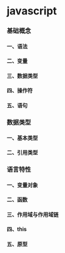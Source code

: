 # javascript

### 基础概念

#### 一、语法

#### 二、变量

#### 三、数据类型

#### 四、操作符

#### 五、语句

### 数据类型

#### 一、基本类型

#### 二、引用类型

### 语言特性

#### 一、变量对象

#### 二、函数

#### 三、作用域与作用域链

#### 四、this

#### 五、原型

